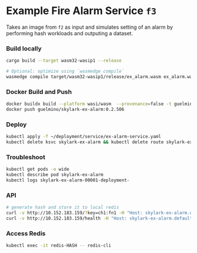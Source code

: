 # Example Fire Alarm Service `f3`
Takes an image from `f2` as input and simulates setting of an alarm by performing hash workloads and outputing a dataset.

### Build locally
```bash
cargo build --target wasm32-wasip1 --release

# Optional: optimize using `wasmedge compile`
wasmedge compile target/wasm32-wasip1/release/ex_alarm.wasm ex_alarm.wasm
```
### Docker Build and Push
```bash
docker buildx build --platform wasi/wasm  --provenance=false -t guelmino/skylark-ex-alarm:0.2.506 .
docker push guelmino/skylark-ex-alarm:0.2.506
```
### Deploy
```bash
kubectl apply -f ~/deployment/service/ex-alarm-service.yaml
kubectl delete ksvc skylark-ex-alarm && kubectl delete route skylark-ex-alarm && kubectl delete configuration skylark-ex-alarm && kubectl delete svc skylark-ex-alarm
```
### Troubleshoot
```bash
kubectl get pods -o wide
kubectl describe pod skylark-ex-alarm
kubectl logs skylark-ex-alarm-00001-deployment-
```

### API
```bash
# generate hash and store it to local redis
curl -v http://10.152.183.159/?key=ch1:fn1 -H "Host: skylark-ex-alarm.default.svc.cluster.local"
curl -v http://10.152.183.159/health -H "Host: skylark-ex-alarm.default.svc.cluster.local"
```
### Access Redis
```bash
kubectl exec -it redis-HASH -- redis-cli
```


